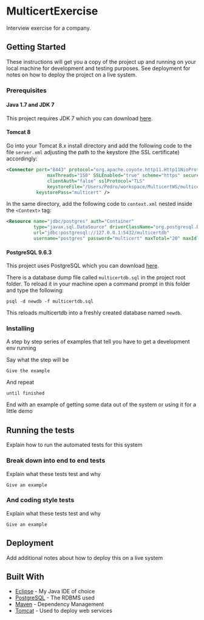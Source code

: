 # MulticertExercise
Interview exercise for a company.

## Getting Started

These instructions will get you a copy of the project up and running on your local machine for development and testing purposes. See deployment for notes on how to deploy the project on a live system.

### Prerequisites

#### Java 1.7 and JDK 7
This project requires JDK 7 which you can download [here][1].

#### Tomcat 8
Go into your Tomcat 8.x install directory and add the following code to the file `server.xml` adjusting the path to the keystore (the SSL certificate) accordingly:

```xml
<Connector port="8443" protocol="org.apache.coyote.http11.Http11NioProtocol"
               maxThreads="150" SSLEnabled="true" scheme="https" secure="true"
               clientAuth="false" sslProtocol="TLS" 
               keystoreFile="/Users/Pedro/workspace/MulticertWS/multicertKey"
	       keystorePass="multicert" />
```

In the same directory, add the following code to `context.xml` nested inside the `<Context>` tag:

```xml
<Resource name="jdbc/postgres" auth="Container"
          type="javax.sql.DataSource" driverClassName="org.postgresql.Driver"
          url="jdbc:postgresql://127.0.0.1:5432/multicertdb"
          username="postgres" password="multicert" maxTotal="20" maxIdle="10" maxWaitMillis="-1"/>
```

#### PostgreSQL 9.6.3
This project uses PostgreSQL which you can download [here][2].

There is a database dump file called `multicertdb.sql` in the project root folder. To reload it in your machine open a command prompt in this folder and type the following:

```
psql -d newdb -f multicertdb.sql
```

This reloads multicertdb into a freshly created database named `newdb`.


### Installing

A step by step series of examples that tell you have to get a development env running

Say what the step will be

```
Give the example
```

And repeat

```
until finished
```

End with an example of getting some data out of the system or using it for a little demo

## Running the tests

Explain how to run the automated tests for this system

### Break down into end to end tests

Explain what these tests test and why

```
Give an example
```

### And coding style tests

Explain what these tests test and why

```
Give an example
```

## Deployment

Add additional notes about how to deploy this on a live system

## Built With

* [Eclipse](https://eclipse.org/) - My Java IDE of choice
* [PostgreSQL](https://www.postgresql.org/) - The RDBMS used
* [Maven](https://maven.apache.org/) - Dependency Management
* [Tomcat](https://tomcat.apache.org/) - Used to deploy web services

[1]: http://www.oracle.com/technetwork/java/javase/downloads/java-archive-downloads-javase7-521261.html
[2]: https://www.postgresql.org/download/windows/

